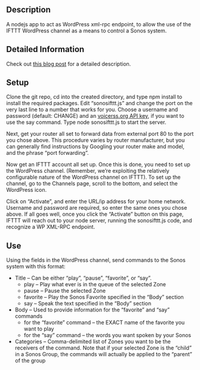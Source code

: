 ## Description
A nodejs app to act as WordPress xml-rpc endpoint, to allow the use of the IFTTT WordPress channel as a means to control a Sonos system.
## Detailed Information
Check out [this blog post](http://mattwel.ch/if-this-then-sonos/) for a detailed description.
## Setup
Clone the git repo, cd into the created directory, and type npm install to install the required packages. Edit “sonosifttt.js” and change the port on the very last line to a number that works for you. Choose a username and password (default: CHANGE) and an [voicerss.org API key](http://www.voicerss.org/), if you want to use the say command. Type node sonosifttt.js to start the server.

Next, get your router all set to forward data from external port 80 to the port you chose above. This procedure varies by router manufacturer, but you can generally find instructions by Googling your router make and model, and the phrase “port forwarding”.

Now get an IFTTT account all set up. Once this is done, you need to set up the WordPress channel. (Remember, we’re exploiting the relatively configurable nature of the WordPress channel on IFTTT). To set up the channel, go to the Channels page, scroll to the bottom, and select the WordPress icon.

Click on “Activate”, and enter the URL/ip address for your home network. Username and password are required, so enter the same ones you chose above. If all goes well, once you click the “Activate” button on this page, IFTTT will reach out to your node server, running the sonosifttt.js code, and recognize a WP XML-RPC endpoint.

## Use
Using the fields in the WordPress channel, send commands to the Sonos system with this format:

* Title – Can be either “play”, “pause”, “favorite”, or “say”.
  * play – Play what ever is in the queue of the selected Zone
  * pause – Pause the selected Zone
  * favorite – Play the Sonos Favorite specified in the “Body” section
  * say – Speak the text specified in the “Body” section
* Body – Used to provide information for the “favorite” and “say” commands
  * for the “favorite” command – the EXACT name of the favorite you want to play
  * for the “say” command – the words you want spoken by your Sonos
* Categories – Comma-delimited list of Zones you want to be the receivers of the command. Note that if your selected Zone is the “child” in a Sonos Group, the commands will actually be applied to the “parent” of the group